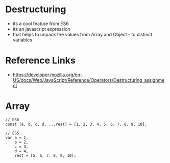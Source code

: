 # Destructuring

- its a cool feature from ES6
- its an javascript expression
- that helps to unpack the values from Array and Object - to distinct variables

# Reference Links

- https://developer.mozilla.org/en-US/docs/Web/JavaScript/Reference/Operators/Destructuring_assignment

# Array

```
// ES6
const [a, b, c, d, ...rest] = [1, 2, 3, 4, 5, 6, 7, 8, 9, 10];
```

```
// ES5
var a = 1,
    b = 2,
    c = 3,
    d = 4,
    rest = [5, 6, 7, 8, 9, 10];
```
